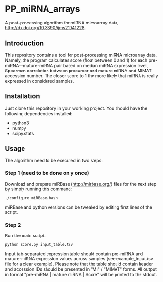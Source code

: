 # PP_miRNA_arrays
A post-processing algorithm for miRNA microarray data, http://dx.doi.org/10.3390/ijms21041228.

## Introduction
This repository contains a tool for post-processing miRNA microarray data. Namely, the program calculates score (float between 0 and 1) for each pre-miRNA—mature-miRNA pair based on median miRNA expression level, Spearman correlation between precursor and mature miRNA and MIMAT accession number. The closer score to 1 the more likely that miRNA is really expressed in considered samples.

## Installation
Just clone this repository in your working project. You should have the following dependencies installed:
- python3
- numpy
- scipy.stats

## Usage
The algorithm need to be executed in two steps:
### Step 1 (need to be done only once)
Download and prepare miRBase (http://mirbase.org/) files for the next step by simply running this command:
```
./configure_miRBase.bash
```
miRBase and python versions can be tweaked by editing first lines of the script.
### Step 2
Run the main script:
```
python score.py input_table.tsv
```
Input tab-separated expression table should contain pre-miRNA and mature-miRNA expression values across samples (see example_input.tsv file for a clear example). Please note that the table should contain header and accession IDs should be presented in "MI" / "MIMAT" forms.
All output in format "pre-miRNA | mature miRNA | Score" will be printed to the stdout.
